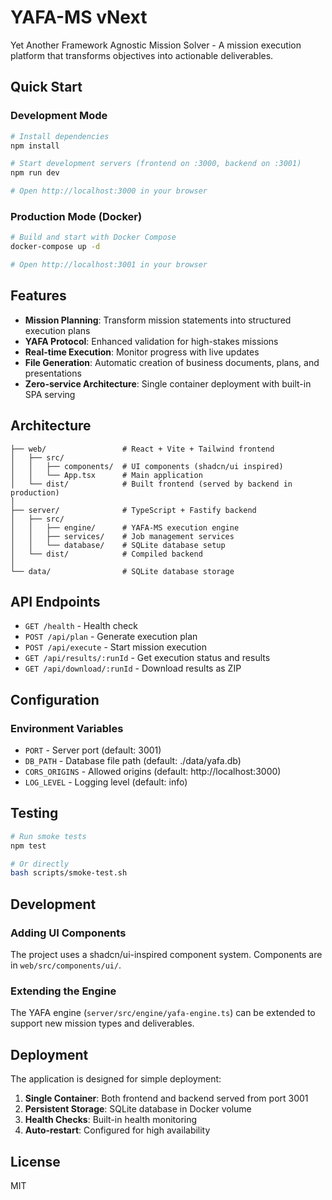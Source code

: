 # YAFA-MS vNext

Yet Another Framework Agnostic Mission Solver - A mission execution platform that transforms objectives into actionable deliverables.

## Quick Start

### Development Mode

```bash
# Install dependencies
npm install

# Start development servers (frontend on :3000, backend on :3001)
npm run dev

# Open http://localhost:3000 in your browser
```

### Production Mode (Docker)

```bash
# Build and start with Docker Compose
docker-compose up -d

# Open http://localhost:3001 in your browser
```

## Features

- **Mission Planning**: Transform mission statements into structured execution plans
- **YAFA Protocol**: Enhanced validation for high-stakes missions
- **Real-time Execution**: Monitor progress with live updates
- **File Generation**: Automatic creation of business documents, plans, and presentations
- **Zero-service Architecture**: Single container deployment with built-in SPA serving

## Architecture

```
├── web/                 # React + Vite + Tailwind frontend
│   ├── src/
│   │   ├── components/  # UI components (shadcn/ui inspired)
│   │   └── App.tsx      # Main application
│   └── dist/            # Built frontend (served by backend in production)
│
├── server/              # TypeScript + Fastify backend
│   ├── src/
│   │   ├── engine/      # YAFA-MS execution engine
│   │   ├── services/    # Job management services
│   │   └── database/    # SQLite database setup
│   └── dist/            # Compiled backend
│
└── data/                # SQLite database storage
```

## API Endpoints

- `GET /health` - Health check
- `POST /api/plan` - Generate execution plan
- `POST /api/execute` - Start mission execution
- `GET /api/results/:runId` - Get execution status and results
- `GET /api/download/:runId` - Download results as ZIP

## Configuration

### Environment Variables

- `PORT` - Server port (default: 3001)
- `DB_PATH` - Database file path (default: ./data/yafa.db)
- `CORS_ORIGINS` - Allowed origins (default: http://localhost:3000)
- `LOG_LEVEL` - Logging level (default: info)

## Testing

```bash
# Run smoke tests
npm test

# Or directly
bash scripts/smoke-test.sh
```

## Development

### Adding UI Components

The project uses a shadcn/ui-inspired component system. Components are in `web/src/components/ui/`.

### Extending the Engine

The YAFA engine (`server/src/engine/yafa-engine.ts`) can be extended to support new mission types and deliverables.

## Deployment

The application is designed for simple deployment:

1. **Single Container**: Both frontend and backend served from port 3001
2. **Persistent Storage**: SQLite database in Docker volume
3. **Health Checks**: Built-in health monitoring
4. **Auto-restart**: Configured for high availability

## License

MIT
